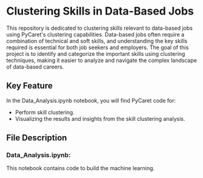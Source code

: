 # Clustering Skills in Data-Based Jobs

This repository is dedicated to clustering skills relevant to data-based jobs using PyCaret's clustering capabilities. Data-based jobs often require a combination of technical and soft skills, and understanding the key skills required is essential for both job seekers and employers. The goal of this project is to identify and categorize the important skills using clustering techniques, making it easier to analyze and navigate the complex landscape of data-based careers.

## Key Feature

In the Data_Analysis.ipynb notebook, you will find PyCaret code for:

* Perform skill clustering.
* Visualizing the results and insights from the skill clustering analysis.

## File Description
  
### Data_Analysis.ipynb:

This notebook contains code to build the machine learning.
